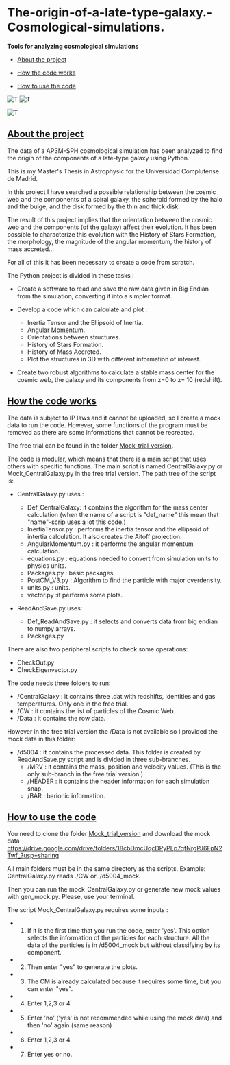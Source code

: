 # The-origin-of-a-late-type-galaxy.-Cosmological-simulations.
**Tools for analyzing cosmological simulations**

<a id="indice"></a>

- [About the project](#1)

- [How the code works](#2)

- [How to use the code](#3)

![T](/Gifs/CM_calculation.gif)
![T](/Gifs/temperatura.gif)

![T](/Gifs/Components.gif)


<a id="1"></a>
## [About the project](#indice)

The data of a AP3M-SPH cosmological simulation has been analyzed to find the origin of the components of a late-type galaxy using Python.

This is my Master's Thesis in Astrophysic for the Universidad Complutense de Madrid. 

In this project I have searched a possible relationship between the cosmic web and the components of a spiral galaxy, the spheroid formed by the halo and the bulge, and the disk formed by the thin and thick disk.

The result of this project implies that the orientation between the cosmic web and the components (of the galaxy) affect their evolution. It has been possible to characterize this evolution with the History of Stars Formation, the morphology, the magnitude of the angular momentum, the history of mass accreted... 

For all of this it has been necessary to create a code from scratch.

The Python project is divided in these tasks  : 

- Create a software to read and save the raw data given in Big Endian from the simulation, converting it into a simpler format. 

- Develop a code which can calculate and plot : 

  - Inertia Tensor and the Ellipsoid of Inertia. 
  - Angular Momentum.
  - Orientations between structures.
  - History of Stars Formation.
  - History of Mass Accreted.
  - Plot the structures in 3D with different information of interest.

- Create two robust algorithms to calculate a stable mass center for the cosmic web, the galaxy and its components from z=0 to  z= 10 (redshift). 

<a id="2"></a>
## [How the code works](#2)

The data is subject to IP laws and it cannot be uploaded, so I create a mock data to run the code. However, some functions of the program must be removed as there are some informations that cannot be recreated. 

The free trial can be found in the folder [Mock_trial_version](https://github.com/V-Nathir/The-origin-of-a-late-type-galaxy.-Cosmological-simulations./tree/main/Mock_Trial_Version).

The code is modular, which means that there is a main script that uses others with specific functions. The main script is named  CentralGalaxy.py or Mock_CentralGalaxy.py in the free trial version. The path tree of the script is: 

- CentralGalaxy.py uses : 
  - Def_CentralGalaxy: it contains the algorithm for the mass center calculation (when the name of a script is "def_name" this mean that "name"-scrip uses a lot this code.) 
  - InertiaTensor.py : performs the inertia tensor and the ellipsoid of intertia calculation. It also creates the Aitoff projection.
  - AngularMomentum.py : it performs the angular momentum calculation.
  - equations.py : equations needed to convert from simulation units to physics units. 
  - Packages.py : basic packages.
  - PostCM_V3.py : Algorithm to find the particle with major overdensity.
  - units.py : units. 
  - vector.py :it performs some plots. 
  
- ReadAndSave.py uses: 
  - Def_ReadAndSave.py : it selects and converts data from big endian to numpy arrays.
  - Packages.py 
 
There are also two peripheral scripts to check some operations: 

  - CheckOut.py
  - CheckEigenvector.py

The code needs three folders to run: 
  - /CentralGalaxy  : it contains three .dat with redshifts, identities and gas temperatures. Only one in the free trial. 
  - /CW : it contains the list of particles of the Cosmic Web. 
  - /Data : it contains the row data. 
 
However in the free trial version the /Data is not available so I provided the mock data in this folder:
 
 - /d5004 : it contains the processed data. This folder is created by ReadAndSave.py script and is divided in three sub-branches. 
    - /MRV : it contains the mass, position and velocity values.  (This is the only sub-branch in the free trial version.)
    - /HEADER : it contains the header information for each simulation snap.
    - /BAR : barionic information. 
    
<a id="3"></a>
## [How to use the code](#indice)

You need to clone the folder [Mock_trial_version](https://github.com/V-Nathir/The-origin-of-a-late-type-galaxy.-Cosmological-simulations./tree/main/Mock_Trial_Version)  and download the mock data https://drive.google.com/drive/folders/18cbDmcUqcDPyPLp7qfNrgPJ6FpN2Twf_?usp=sharing

All main folders must be in the same directory as the scripts. Example: CentralGalaxy.py reads ./CW or ./d5004_mock.

Then you can run the mock_CentralGalaxy.py or generate  new mock values with gen_mock.py. Please, use your terminal.

The script Mock_CentralGalaxy.py requires some inputs : 

- 1. If it is the first time that you run the code, enter 'yes'. This option selects the information of the particles for each structure. All the data of the particles is in /d5004_mock but without classifying  by its component. 
- 2. Then enter "yes" to generate the plots. 
- 3. The CM is already calculated because it requires some time, but you can enter "yes".
- 4. Enter 1,2,3 or 4
- 5. Enter 'no' ('yes' is not recommended while using the mock data) and then 'no' again (same reason)
- 6. Enter 1,2,3 or 4
- 7. Enter yes or no. 

